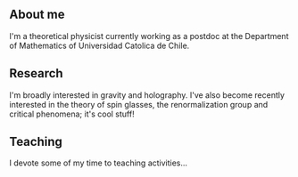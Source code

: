 ## About me
I'm a theoretical physicist currently working as a postdoc at the Department of Mathematics of Universidad Catolica de Chile. 


## Research
I'm broadly interested in gravity and holography. I've also become recently interested in the theory of spin glasses, the renormalization group and critical phenomena; it's cool stuff!


## Teaching 
I devote some of my time to teaching activities...
